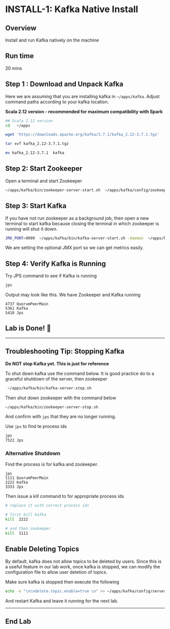 <link rel='stylesheet' href='assets/css/main.css'/>

# INSTALL-1: Kafka Native Install

## Overview

Install and run Kafka natively on the machine

## Run time

20 mins

## Step 1 : Download and Unpack Kafka

Here we are assuming that you are installing kafka in `~/apps/kafka`.  Adjust command paths according to your kafka location.

**Scala 2.12 version - recommended for maximum compatibility with Spark**

```bash
## Scala 2.12 version
cd   ~/apps

wget 'https://downloads.apache.org/kafka/3.7.1/kafka_2.12-3.7.1.tgz'

tar xvf kafka_2.12-3.7.1.tgz

mv kafka_2.12-3.7.1  kafka
```

## Step 2: Start Zookeeper

Open a terminal and start Zookeeper

```bash
~/apps/kafka/bin/zookeeper-server-start.sh  ~/apps/kafka/config/zookeeper.properties   > zoo.log 2>&1  &
```

## Step 3: Start Kafka

If you have not run zookeeper as a background job, then open a new terminal to start kafka because closing the terminal in which zookeeper is running will shut it down.

```bash
JMX_PORT=9999  ~/apps/kafka/bin/kafka-server-start.sh -daemon  ~/apps/kafka/config/server.properties  > kafka.log 2>&1  
```

We are setting the optional JMX port so we can get metrics easily.

## Step 4: Verify Kafka is Running

Try JPS command to see if Kafka is running

```bash
jps
```

Output may look like this.  We have Zookeeper and Kafka running

```console
4737 QuorumPeerMain
5361 Kafka
5418 Jps
```

## Lab is Done! 👏

---

## Troubleshooting Tip: Stopping Kafka

**Do NOT stop Kafka yet.  This is just for reference**

To shut down kafka use the command below. It is good practice do to a graceful shutdown of the server, then zookeeper

```bash 
 ~/apps/kafka/bin/kafka-server-stop.sh
```

Then shut down zookeeper with the command below

```bash
~/apps/kafka/bin/zookeeper-server-stop.sh
```
And confirm with `jps` that they are no longer running.

Use `jps` to find te process ids

```bash
jps
7522 Jps
```

### Alternative Shutdown

Find the process is for kafka and zookeeper.

```text
jps
1111 QuorumPeerMain
2222 Kafka
3333 Jps
```

Then issue a kill command to for appropriate process ids

```bash
# replace it with correct process ids

# first kill kafka
kill  2222

# and then zookeeper
kill  1111
```

## Enable Deleting Topics

By default, kafka does not allow topics to be deleted by users. Since this is a useful feature in our lab work, once kafka is stopped, we can modify the configuration file to allow user deletion of topics.

Make sure kafka is stopped then execute the following

```bash
echo -e "\n\ndelete.topic.enable=true \n" >> ~/apps/kafka/config/server.properties
```

And restart Kafka and leave it running for the next lab.

--- 

## End Lab
